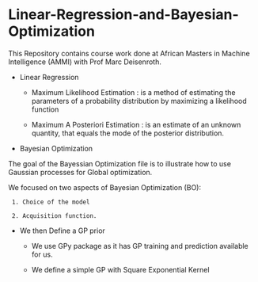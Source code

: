 # Linear-Regression-and-Bayesian-Optimization

This Repository contains course work done at African Masters in Machine Intelligence (AMMI) with Prof Marc Deisenroth.

* Linear Regression
  
  * Maximum Likelihood Estimation : is a method of estimating the parameters of a probability distribution by maximizing a likelihood function
  
  * Maximum A Posteriori Estimation : is an estimate of an unknown quantity, that equals the mode of the posterior distribution.
  
  
 * Bayesian Optimization
 
 The goal of the Bayessian Optimization file  is to illustrate how to use Gaussian processes for Global optimization.

 We  focused on two aspects of Bayesian Optimization (BO):
 
     1. Choice of the model
    
     2. Acquisition function.
     
     
 * We then Define a GP prior

     * We use GPy package as it has GP training and prediction available for us.
     
     * We define a simple GP with Square Exponential Kernel 
